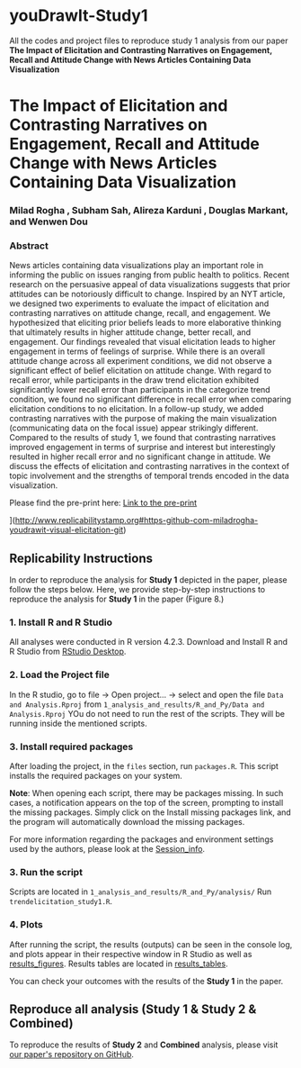 # youDrawIt-Study1
All the codes and project files to reproduce study 1 analysis from our paper **The Impact of Elicitation and Contrasting Narratives on Engagement, Recall and Attitude Change with News Articles Containing Data Visualization**

# The Impact of Elicitation and Contrasting Narratives on Engagement, Recall and Attitude Change with News Articles Containing Data Visualization
### Milad Rogha , Subham Sah, Alireza Karduni , Douglas Markant, and Wenwen Dou

### Abstract
News articles containing data visualizations play an important role in informing the public on issues ranging from public health to politics. 
Recent research on the persuasive appeal of data visualizations suggests that prior attitudes can be notoriously difficult to change. 
Inspired by an NYT article, we designed two experiments to evaluate the impact of elicitation and contrasting narratives on attitude change, recall, and engagement.
We hypothesized that eliciting prior beliefs leads to more elaborative thinking that ultimately results in higher attitude change, better recall, and engagement. Our findings revealed that visual elicitation leads to higher engagement in terms of feelings of surprise. While there is an overall attitude change across all experiment conditions, we did not observe a significant effect of belief elicitation on attitude change. With regard to recall error, while participants in the draw trend elicitation exhibited significantly lower recall error than participants in the categorize trend condition, we found no significant difference in recall error when comparing elicitation conditions to no elicitation. In a follow-up study, we added contrasting narratives with the purpose of making the main visualization (communicating data on the focal issue) appear strikingly different. Compared to the results of study 1, we found that contrasting narratives improved engagement in terms of surprise and interest but interestingly resulted in higher recall error and no significant change in attitude. We discuss the effects of elicitation and contrasting narratives in the context of topic involvement and the strengths of temporal trends encoded in the data visualization.


Please find the pre-print here: [Link to the pre-print](https://arxiv.org/abs/2401.05511)

[](https://www.replicabilitystamp.org/logo/Reproducibility-small.png)](http://www.replicabilitystamp.org#https-github-com-miladrogha-youdrawit-visual-elicitation-git)
## Replicability Instructions
In order to reproduce the analysis for **Study 1** depicted in the paper, please follow the steps below. Here, we provide step-by-step instructions to reproduce the analysis for **Study 1** in the paper (Figure 8.)

### 1. Install R and R Studio
All analyses were conducted in R version 4.2.3. Download and Install R and R Studio from [RStudio Desktop](https://posit.co/download/rstudio-desktop/).

### 2. Load the Project file
In the R studio, go to file \-> Open project... \-> 
select and open the file `Data and Analysis.Rproj` from `1_analysis_and_results/R_and_Py/Data and Analysis.Rproj`
YOu do not need to run the rest of the scripts. They will be running inside the mentioned scripts.

### 3. Install required packages
After loading the project, in the `files` section, run `packages.R`. This script installs the required packages on your system.

**Note**: When opening each script, there may be packages missing. In such cases, a notification appears on the top of the screen, prompting to install the missing packages. Simply click on the Install missing packages link, and the program will automatically download the missing packages.

For more information regarding the packages and environment settings used by the authors, please look at the [Session_info](./Session_info.md).


### 3. Run the script

Scripts are located in `1_analysis_and_results/R_and_Py/analysis/`
Run `trendelicitation_study1.R`.

### 4. Plots
After running the script, the results (outputs) can be seen in the console log, and plots appear in their respective window in R Studio as well as [results_figures](./results_figures/). Results tables are located in [results_tables](./results_tables/).

You can check your outcomes with the results of the **Study 1** in the paper.


## Reproduce all analysis (Study 1 & Study 2 & Combined)
To reproduce the results of **Study 2** and **Combined** analysis, please visit [our paper's repository on GitHub](https://bit.ly/48Bxz2D).
